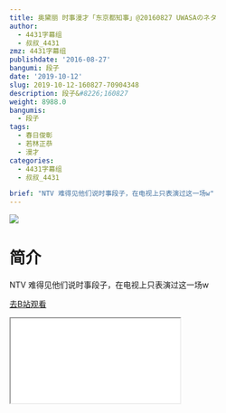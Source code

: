```yaml
---
title: 奥黛丽 时事漫才「东京都知事」@20160827 UWASAのネタ
author:
  - 4431字幕组
  - 叔叔_4431
zmz: 4431字幕组
publishdate: '2016-08-27'
bangumi: 段子
date: '2019-10-12'
slug: 2019-10-12-160827-70904348
description: 段子&#8226;160827
weight: 8988.0
bangumis:
  - 段子
tags:
  - 春日俊彰
  - 若林正恭
  - 漫才
categories:
  - 4431字幕组
  - 叔叔_4431

brief: "NTV 难得见他们说时事段子，在电视上只表演过这一场w"
---
```

![](https://raw.githubusercontent.com/tcgriffith/owaraisite/master/static/tmpimg/a62ba07feffae00a8143dbb9359bb961fae42c60.jpg.480.jpg)
# 简介  
NTV
难得见他们说时事段子，在电视上只表演过这一场w  

[去B站观看](https://www.bilibili.com/video/av70904348/)
<div class ="resp-container"><iframe class="testiframe" src="//player.bilibili.com/player.html?aid=70904348"", scrolling="no", allowfullscreen="true" > </iframe></div> 
